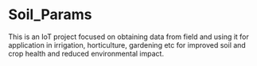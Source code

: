 # Soil_Params
This is an IoT project focused on obtaining data from field and using it for application in irrigation, horticulture, gardening etc for improved soil and crop health and reduced environmental impact.
